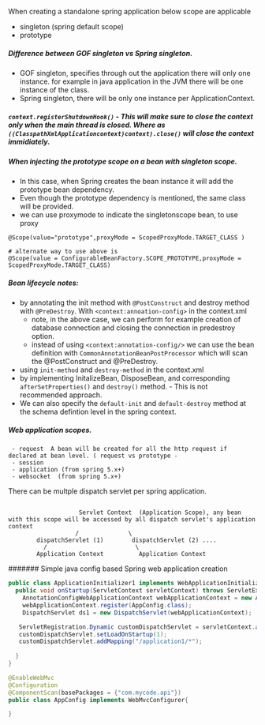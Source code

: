 When creating a standalone spring application below scope are applicable
  - singleton  (spring default scope)
  - prototype 

##### Difference between GOF singleton vs Spring singleton.
  - GOF singleton, specifies through out the application there will only one instance. for example in java application in the JVM there will be one instance of the class.
  - Spring singleton, there will be only one instance per ApplicationContext.


##### `context.registerShutdownHook()` - This will make sure to close the context only when the main thread is closed. Where as `((ClasspathXmlApplicationcontext)context).close()` will close the context immidiately.

##### When injecting the prototype scope on a bean with singleton scope.
   - In this case, when Spring creates the bean instance it will add the prototype bean dependency.
   - Even though the prototype dependency is mentioned, the same class will be provided.
   - we can use proxymode to indicate the singletonscope bean, to use proxy
 ```
 @Scope(value="prototype",proxyMode = ScopedProxyMode.TARGET_CLASS )
 
 # alternate way to use above is 
 @Scope(value = ConfigurableBeanFactory.SCOPE_PROTOTYPE,proxyMode = ScopedProxyMode.TARGET_CLASS)
 ```
 
 ##### Bean lifecycle notes:
   - by annotating the init method with `@PostConstruct` and destroy method with `@PreDestroy`. With `<context:annoation-config>` in the context.xml
      - note, in the above case, we can perform for example creation of database connection and closing the connection in predestroy option.
      - instead of using `<context:annotation-config/>` we can use the bean definition with `CommonAnnotationBeanPostProcessor` which will scan the @PostConstruct and @PreDestroy.
   - using `init-method` and `destroy-method` in the context.xml
   - by implementing InitalizeBean, DisposeBean, and corresponding `afterSetProperties()` and `destroy()` method. - This is not recommended approach.
   - We can also specify the `default-init` and `default-destroy` method at the <bean> schema defintion level in the spring context.
  

  ##### Web application scopes.
     - request  A bean will be created for all the http request if declared at bean level. ( request vs prototype - 
     - session
     - application (from spring 5.x+)
     - websocket  (from spring 5.x+)
  
  There can be multple dispatch servlet per spring application.
 
  
```
  
                    Servlet Context  (Application Scope), any bean with this scope will be accessed by all dispatch servlet's application context
                   /              \
        dispatchServlet (1)        dispatchServlet (2) ....   
          /                         \ 
        Application Context          Application Context 
```
  
####### Simple java config based Spring web application creation
  
  ```java 
  public class ApplicationInitializer1 implements WebApplicationInitializer{
    public void onStartup(ServletContext servletContext) throws ServletException{
      AnnotationConfigWebApplicationContext webApplicationContext = new AnnotationConfigWebApplicationContext();
      webApplicationContext.register(AppConfig.class);
      DispatchServlet ds1 = new DispatchServlet(webApplicationContext);
  
     ServletRegistration.Dynamic customDispatchServlet = servletContext.addServlet("customdispatchservlet",ds1);
     customDispatchServlet.setLoadOnStartup(1);
     customDispatchServlet.addMapping("/application1/*");
     
    }
  }
  
  @EnableWebMvc
  @Configuration
  @ComponentScan(basePackages = {"com.mycode.api"})
  public class AppConfig implements WebMvcConfigurer{
  
  }
  ```
